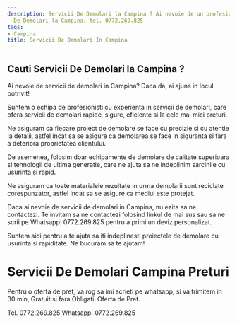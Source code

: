 ```yaml
---
description: Servicii De Demolari la Campina ? Ai nevoie de un profesionist in Servicii
  De Demolari la Campina. tel. 0772.269.825
tags:
- Campina
title: Servicii De Demolari In Campina
---
```



## Cauti Servicii De Demolari la Campina ?

Ai nevoie de servicii de demolari in Campina? Daca da, ai ajuns in locul potrivit! 

Suntem o echipa de profesionisti cu experienta in servicii de demolari, care ofera servicii de demolari rapide, sigure, eficiente si la cele mai mici preturi. 

Ne asiguram ca fiecare proiect de demolare se face cu precizie si cu atentie la detalii, astfel incat sa se asigure ca demolarea se face in siguranta si fara a deteriora proprietatea clientului. 

De asemenea, folosim doar echipamente de demolare de calitate superioara si tehnologii de ultima generatie, care ne ajuta sa ne indeplinim sarcinile cu usurinta si rapid. 

Ne asiguram ca toate materialele rezultate in urma demolarii sunt reciclate corespunzator, astfel incat sa se asigure ca mediul este protejat. 

Daca ai nevoie de servicii de demolari in Campina, nu ezita sa ne contactezi. Te invitam sa ne contactezi folosind linkul de mai sus sau sa ne scrii pe Whatsapp: 0772.269.825 pentru a primi un deviz personalizat. 

Suntem aici pentru a te ajuta sa iti indeplinesti proiectele de demolare cu usurinta si rapiditate. Ne bucuram sa te ajutam!

# Servicii De Demolari Campina Preturi
Pentru o oferta de pret, va rog sa imi scrieti pe whatsapp, si va trimitem in 30 min, Gratuit si fara Obligatii Oferta de Pret.

Tel. 0772.269.825
Whatsapp. 0772.269.825